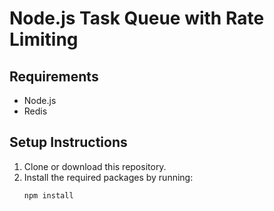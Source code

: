  # Node.js Task Queue with Rate Limiting

## Requirements
- Node.js
- Redis

## Setup Instructions
1. Clone or download this repository.
2. Install the required packages by running:
   ```bash
   npm install
